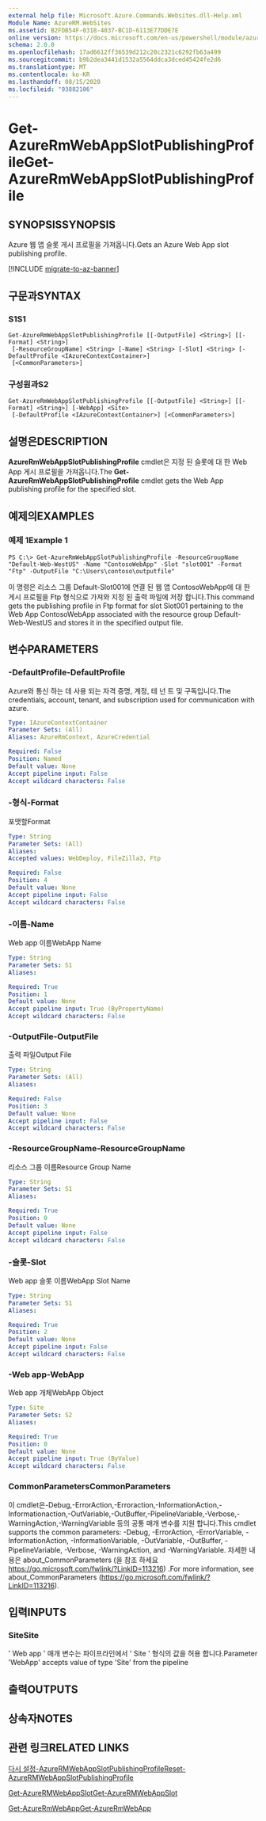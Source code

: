 ```yaml
---
external help file: Microsoft.Azure.Commands.Websites.dll-Help.xml
Module Name: AzureRM.WebSites
ms.assetid: B2FDB54F-0318-4037-BC1D-6113E77DDE7E
online version: https://docs.microsoft.com/en-us/powershell/module/azurerm.websites/get-azurermwebappslotpublishingprofile
schema: 2.0.0
ms.openlocfilehash: 17ad6612ff36539d212c20c2321c6292fb63a499
ms.sourcegitcommit: b9b2dea3441d1532a5564ddca3dced45424fe2d6
ms.translationtype: MT
ms.contentlocale: ko-KR
ms.lasthandoff: 08/15/2020
ms.locfileid: "93882106"
---
```

# <span data-ttu-id="79407-101">Get-AzureRmWebAppSlotPublishingProfile</span><span class="sxs-lookup"><span data-stu-id="79407-101">Get-AzureRmWebAppSlotPublishingProfile</span></span>

## <span data-ttu-id="79407-102">SYNOPSIS</span><span class="sxs-lookup"><span data-stu-id="79407-102">SYNOPSIS</span></span>
<span data-ttu-id="79407-103">Azure 웹 앱 슬롯 게시 프로필을 가져옵니다.</span><span class="sxs-lookup"><span data-stu-id="79407-103">Gets an Azure Web App slot publishing profile.</span></span>

[!INCLUDE [migrate-to-az-banner](../../includes/migrate-to-az-banner.md)]

## <span data-ttu-id="79407-104">구문과</span><span class="sxs-lookup"><span data-stu-id="79407-104">SYNTAX</span></span>

### <span data-ttu-id="79407-105">S1</span><span class="sxs-lookup"><span data-stu-id="79407-105">S1</span></span>
```
Get-AzureRmWebAppSlotPublishingProfile [[-OutputFile] <String>] [[-Format] <String>]
 [-ResourceGroupName] <String> [-Name] <String> [-Slot] <String> [-DefaultProfile <IAzureContextContainer>]
 [<CommonParameters>]
```

### <span data-ttu-id="79407-106">구성원과</span><span class="sxs-lookup"><span data-stu-id="79407-106">S2</span></span>
```
Get-AzureRmWebAppSlotPublishingProfile [[-OutputFile] <String>] [[-Format] <String>] [-WebApp] <Site>
 [-DefaultProfile <IAzureContextContainer>] [<CommonParameters>]
```

## <span data-ttu-id="79407-107">설명은</span><span class="sxs-lookup"><span data-stu-id="79407-107">DESCRIPTION</span></span>
<span data-ttu-id="79407-108">**AzureRmWebAppSlotPublishingProfile** cmdlet은 지정 된 슬롯에 대 한 Web App 게시 프로필을 가져옵니다.</span><span class="sxs-lookup"><span data-stu-id="79407-108">The **Get-AzureRmWebAppSlotPublishingProfile** cmdlet gets the Web App publishing profile for the specified slot.</span></span>

## <span data-ttu-id="79407-109">예제의</span><span class="sxs-lookup"><span data-stu-id="79407-109">EXAMPLES</span></span>

### <span data-ttu-id="79407-110">예제 1</span><span class="sxs-lookup"><span data-stu-id="79407-110">Example 1</span></span>
```
PS C:\> Get-AzureRmWebAppSlotPublishingProfile -ResourceGroupName "Default-Web-WestUS" -Name "ContosoWebApp" -Slot "slot001" -Format "Ftp" -OutputFile "C:\Users\contoso\outputfile"
```

<span data-ttu-id="79407-111">이 명령은 리소스 그룹 Default-Slot001에 연결 된 웹 앱 ContosoWebApp에 대 한 게시 프로필을 Ftp 형식으로 가져와 지정 된 출력 파일에 저장 합니다.</span><span class="sxs-lookup"><span data-stu-id="79407-111">This command gets the publishing profile in Ftp format for slot Slot001 pertaining to the Web App ContosoWebApp associated with the resource group Default-Web-WestUS and stores it in the specified output file.</span></span>

## <span data-ttu-id="79407-112">변수</span><span class="sxs-lookup"><span data-stu-id="79407-112">PARAMETERS</span></span>

### <span data-ttu-id="79407-113">-DefaultProfile</span><span class="sxs-lookup"><span data-stu-id="79407-113">-DefaultProfile</span></span>
<span data-ttu-id="79407-114">Azure와 통신 하는 데 사용 되는 자격 증명, 계정, 테 넌 트 및 구독입니다.</span><span class="sxs-lookup"><span data-stu-id="79407-114">The credentials, account, tenant, and subscription used for communication with azure.</span></span>

```yaml
Type: IAzureContextContainer
Parameter Sets: (All)
Aliases: AzureRmContext, AzureCredential

Required: False
Position: Named
Default value: None
Accept pipeline input: False
Accept wildcard characters: False
```

### <span data-ttu-id="79407-115">-형식</span><span class="sxs-lookup"><span data-stu-id="79407-115">-Format</span></span>
<span data-ttu-id="79407-116">포맷할</span><span class="sxs-lookup"><span data-stu-id="79407-116">Format</span></span>

```yaml
Type: String
Parameter Sets: (All)
Aliases: 
Accepted values: WebDeploy, FileZilla3, Ftp

Required: False
Position: 4
Default value: None
Accept pipeline input: False
Accept wildcard characters: False
```

### <span data-ttu-id="79407-117">-이름</span><span class="sxs-lookup"><span data-stu-id="79407-117">-Name</span></span>
<span data-ttu-id="79407-118">Web app 이름</span><span class="sxs-lookup"><span data-stu-id="79407-118">WebApp Name</span></span>

```yaml
Type: String
Parameter Sets: S1
Aliases: 

Required: True
Position: 1
Default value: None
Accept pipeline input: True (ByPropertyName)
Accept wildcard characters: False
```

### <span data-ttu-id="79407-119">-OutputFile</span><span class="sxs-lookup"><span data-stu-id="79407-119">-OutputFile</span></span>
<span data-ttu-id="79407-120">출력 파일</span><span class="sxs-lookup"><span data-stu-id="79407-120">Output File</span></span>

```yaml
Type: String
Parameter Sets: (All)
Aliases: 

Required: False
Position: 3
Default value: None
Accept pipeline input: False
Accept wildcard characters: False
```

### <span data-ttu-id="79407-121">-ResourceGroupName</span><span class="sxs-lookup"><span data-stu-id="79407-121">-ResourceGroupName</span></span>
<span data-ttu-id="79407-122">리소스 그룹 이름</span><span class="sxs-lookup"><span data-stu-id="79407-122">Resource Group Name</span></span>

```yaml
Type: String
Parameter Sets: S1
Aliases: 

Required: True
Position: 0
Default value: None
Accept pipeline input: False
Accept wildcard characters: False
```

### <span data-ttu-id="79407-123">-슬롯</span><span class="sxs-lookup"><span data-stu-id="79407-123">-Slot</span></span>
<span data-ttu-id="79407-124">Web app 슬롯 이름</span><span class="sxs-lookup"><span data-stu-id="79407-124">WebApp Slot Name</span></span>

```yaml
Type: String
Parameter Sets: S1
Aliases: 

Required: True
Position: 2
Default value: None
Accept pipeline input: False
Accept wildcard characters: False
```

### <span data-ttu-id="79407-125">-Web app</span><span class="sxs-lookup"><span data-stu-id="79407-125">-WebApp</span></span>
<span data-ttu-id="79407-126">Web app 개체</span><span class="sxs-lookup"><span data-stu-id="79407-126">WebApp Object</span></span>

```yaml
Type: Site
Parameter Sets: S2
Aliases: 

Required: True
Position: 0
Default value: None
Accept pipeline input: True (ByValue)
Accept wildcard characters: False
```

### <span data-ttu-id="79407-127">CommonParameters</span><span class="sxs-lookup"><span data-stu-id="79407-127">CommonParameters</span></span>
<span data-ttu-id="79407-128">이 cmdlet은-Debug,-ErrorAction,-Erroraction,-InformationAction,-Informationaction,-OutVariable,-OutBuffer,-PipelineVariable,-Verbose,-WarningAction,-WarningVariable 등의 공통 매개 변수를 지원 합니다.</span><span class="sxs-lookup"><span data-stu-id="79407-128">This cmdlet supports the common parameters: -Debug, -ErrorAction, -ErrorVariable, -InformationAction, -InformationVariable, -OutVariable, -OutBuffer, -PipelineVariable, -Verbose, -WarningAction, and -WarningVariable.</span></span> <span data-ttu-id="79407-129">자세한 내용은 about_CommonParameters (을 참조 하세요 https://go.microsoft.com/fwlink/?LinkID=113216) .</span><span class="sxs-lookup"><span data-stu-id="79407-129">For more information, see about_CommonParameters (https://go.microsoft.com/fwlink/?LinkID=113216).</span></span>

## <span data-ttu-id="79407-130">입력</span><span class="sxs-lookup"><span data-stu-id="79407-130">INPUTS</span></span>

### <span data-ttu-id="79407-131">Site</span><span class="sxs-lookup"><span data-stu-id="79407-131">Site</span></span>
<span data-ttu-id="79407-132">' Web app ' 매개 변수는 파이프라인에서 ' Site ' 형식의 값을 허용 합니다.</span><span class="sxs-lookup"><span data-stu-id="79407-132">Parameter 'WebApp' accepts value of type 'Site' from the pipeline</span></span>

## <span data-ttu-id="79407-133">출력</span><span class="sxs-lookup"><span data-stu-id="79407-133">OUTPUTS</span></span>

## <span data-ttu-id="79407-134">상속자</span><span class="sxs-lookup"><span data-stu-id="79407-134">NOTES</span></span>

## <span data-ttu-id="79407-135">관련 링크</span><span class="sxs-lookup"><span data-stu-id="79407-135">RELATED LINKS</span></span>

[<span data-ttu-id="79407-136">다시 설정-AzureRMWebAppSlotPublishingProfile</span><span class="sxs-lookup"><span data-stu-id="79407-136">Reset-AzureRMWebAppSlotPublishingProfile</span></span>](./Reset-AzureRmWebAppSlotPublishingProfile.md)

[<span data-ttu-id="79407-137">Get-AzureRMWebAppSlot</span><span class="sxs-lookup"><span data-stu-id="79407-137">Get-AzureRMWebAppSlot</span></span>](./Get-AzureRMWebAppSlot.md)

[<span data-ttu-id="79407-138">Get-AzureRmWebApp</span><span class="sxs-lookup"><span data-stu-id="79407-138">Get-AzureRmWebApp</span></span>](./Get-AzureRmWebApp.md)
